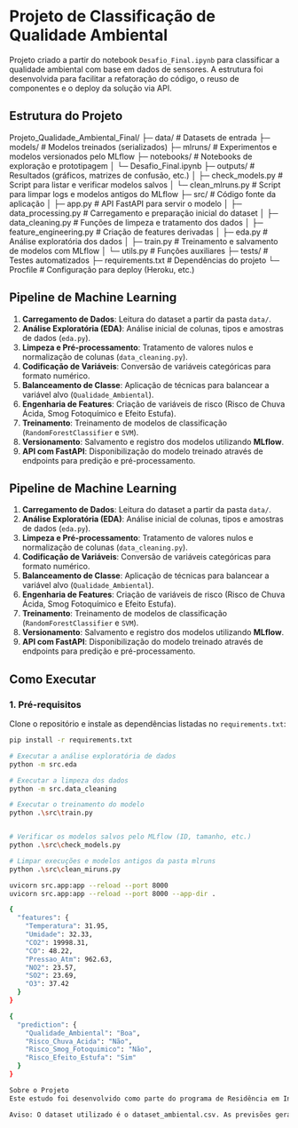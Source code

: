 # Projeto de Classificação de Qualidade Ambiental

Projeto criado a partir do notebook `Desafio_Final.ipynb` para classificar a qualidade ambiental com base em dados de sensores. A estrutura foi desenvolvida para facilitar a refatoração do código, o reuso de componentes e o deploy da solução via API.

## Estrutura do Projeto

Projeto_Qualidade_Ambiental_Final/
├─ data/                   # Datasets de entrada
├─ models/                 # Modelos treinados (serializados)
├─ mlruns/                 # Experimentos e modelos versionados pelo MLflow
├─ notebooks/              # Notebooks de exploração e prototipagem
│  └─ Desafio_Final.ipynb
├─ outputs/                # Resultados (gráficos, matrizes de confusão, etc.)
│  ├─ check_models.py      # Script para listar e verificar modelos salvos
│  └─ clean_mlruns.py      # Script para limpar logs e modelos antigos do MLflow
├─ src/                    # Código fonte da aplicação
│  ├─ app.py               # API FastAPI para servir o modelo
│  ├─ data_processing.py   # Carregamento e preparação inicial do dataset
│  ├─ data_cleaning.py     # Funções de limpeza e tratamento dos dados
│  ├─ feature_engineering.py # Criação de features derivadas
│  ├─ eda.py               # Análise exploratória dos dados
│  ├─ train.py             # Treinamento e salvamento de modelos com MLflow
│  └─ utils.py             # Funções auxiliares
├─ tests/                  # Testes automatizados
├─ requirements.txt        # Dependências do projeto
└─ Procfile                # Configuração para deploy (Heroku, etc.)

## Pipeline de Machine Learning

1.  **Carregamento de Dados**: Leitura do dataset a partir da pasta `data/`.
2.  **Análise Exploratória (EDA)**: Análise inicial de colunas, tipos e amostras de dados (`eda.py`).
3.  **Limpeza e Pré-processamento**: Tratamento de valores nulos e normalização de colunas (`data_cleaning.py`).
4.  **Codificação de Variáveis**: Conversão de variáveis categóricas para formato numérico.
5.  **Balanceamento de Classe**: Aplicação de técnicas para balancear a variável alvo (`Qualidade_Ambiental`).
6.  **Engenharia de Features**: Criação de variáveis de risco (Risco de Chuva Ácida, Smog Fotoquímico e Efeito Estufa).
7.  **Treinamento**: Treinamento de modelos de classificação (`RandomForestClassifier` e `SVM`).
8.  **Versionamento**: Salvamento e registro dos modelos utilizando **MLflow**.
9.  **API com FastAPI**: Disponibilização do modelo treinado através de endpoints para predição e pré-processamento.

## Pipeline de Machine Learning

1.  **Carregamento de Dados**: Leitura do dataset a partir da pasta `data/`.
2.  **Análise Exploratória (EDA)**: Análise inicial de colunas, tipos e amostras de dados (`eda.py`).
3.  **Limpeza e Pré-processamento**: Tratamento de valores nulos e normalização de colunas (`data_cleaning.py`).
4.  **Codificação de Variáveis**: Conversão de variáveis categóricas para formato numérico.
5.  **Balanceamento de Classe**: Aplicação de técnicas para balancear a variável alvo (`Qualidade_Ambiental`).
6.  **Engenharia de Features**: Criação de variáveis de risco (Risco de Chuva Ácida, Smog Fotoquímico e Efeito Estufa).
7.  **Treinamento**: Treinamento de modelos de classificação (`RandomForestClassifier` e `SVM`).
8.  **Versionamento**: Salvamento e registro dos modelos utilizando **MLflow**.
9.  **API com FastAPI**: Disponibilização do modelo treinado através de endpoints para predição e pré-processamento.

## Como Executar

### 1. Pré-requisitos

Clone o repositório e instale as dependências listadas no `requirements.txt`:

```bash
pip install -r requirements.txt

# Executar a análise exploratória de dados
python -m src.eda

# Executar a limpeza dos dados
python -m src.data_cleaning

# Executar o treinamento do modelo
python .\src\train.py


# Verificar os modelos salvos pelo MLflow (ID, tamanho, etc.)
python .\src\check_models.py

# Limpar execuções e modelos antigos da pasta mlruns
python .\src\clean_miruns.py

uvicorn src.app:app --reload --port 8000
uvicorn src.app:app --reload --port 8000 --app-dir .

{
  "features": {
    "Temperatura": 31.95,
    "Umidade": 32.33,
    "CO2": 19998.31,
    "CO": 48.22,
    "Pressao_Atm": 962.63,
    "NO2": 23.57,
    "SO2": 23.69,
    "O3": 37.42
  }
}

{
  "prediction": {
    "Qualidade_Ambiental": "Boa",
    "Risco_Chuva_Acida": "Não",
    "Risco_Smog_Fotoquimico": "Não",
    "Risco_Efeito_Estufa": "Sim"
  }
}

Sobre o Projeto
Este estudo foi desenvolvido como parte do programa de Residência em Inteligência Artificial do UniSenai - Campus Florianópolis (SC), com o objetivo de aprimorar os conhecimentos em Machine Learning e MLOps.

Aviso: O dataset utilizado é o dataset_ambiental.csv. As previsões geradas pelo modelo são baseadas nos dados de treinamento e devem ser consideradas uma simulação para fins acadêmicos. Para uma aplicação no mundo real, seria necessária uma base de dados mais robusta e a validação de especialistas da área ambiental.